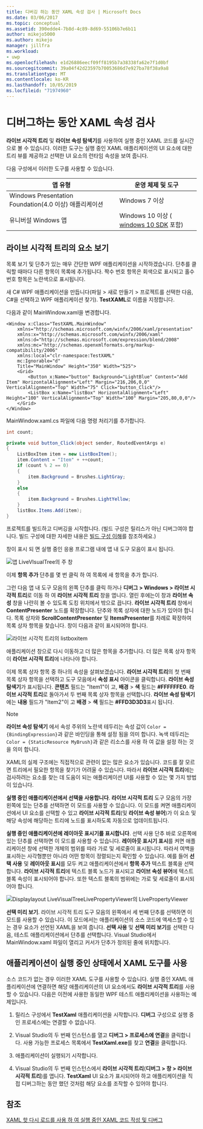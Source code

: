 ```yaml
---
title: 디버깅 하는 동안 XAML 속성 검사 | Microsoft Docs
ms.date: 03/06/2017
ms.topic: conceptual
ms.assetid: 390edde4-7b8d-4c89-8d69-55106b7e6b11
author: mikejo5000
ms.author: mikejo
manager: jillfra
ms.workload:
- uwp
ms.openlocfilehash: e1d26886eecf09ff8195b7a38338fa62e7f1d0bf
ms.sourcegitcommit: 39a04f42d23597b70053686d7e927ba78f38a9a8
ms.translationtype: MT
ms.contentlocale: ko-KR
ms.lasthandoff: 10/05/2019
ms.locfileid: "71974960"
---
```

# <a name="inspect-xaml-properties-while-debugging"></a>디버그하는 동안 XAML 속성 검사
**라이브 시각적 트리** 및 **라이브 속성 탐색기**를 사용하여 실행 중인 XAML 코드를 실시간으로 볼 수 있습니다. 이러한 도구는 실행 중인 XAML 애플리케이션의 UI 요소에 대한 트리 뷰를 제공하고 선택한 UI 요소의 런타임 속성을 보여 줍니다.

다음 구성에서 이러한 도구를 사용할 수 있습니다.

|앱 유형|운영 체제 및 도구|
|-----------------|--------------------------------|
|Windows Presentation Foundation(4.0 이상) 애플리케이션|Windows 7 이상|
|유니버설 Windows 앱|Windows 10 이상 ( [windows 10 SDK](https://dev.windows.com/en-us/downloads/windows-10-sdk) 포함)|

## <a name="looking-at-elements-in-the-live-visual-tree"></a>라이브 시각적 트리의 요소 보기
목록 보기 및 단추가 있는 매우 간단한 WPF 애플리케이션을 시작하겠습니다. 단추를 클릭할 때마다 다른 항목이 목록에 추가됩니다. 짝수 번호 항목은 회색으로 표시되고 홀수 번호 항목은 노란색으로 표시됩니다.

새 C# WPF 애플리케이션을 만듭니다(파일 > 새로 만들기 > 프로젝트를 선택한 다음, C#을 선택하고 WPF 애플리케이션 찾기). **TestXAML**로 이름을 지정합니다.

다음과 같이 MainWindow.xaml을 변경합니다.

```xaml
<Window x:Class="TestXAML.MainWindow"
    xmlns="http://schemas.microsoft.com/winfx/2006/xaml/presentation"
    xmlns:x="http://schemas.microsoft.com/winfx/2006/xaml"
    xmlns:d="http://schemas.microsoft.com/expression/blend/2008"
    xmlns:mc="http://schemas.openxmlformats.org/markup-compatibility/2006"
    xmlns:local="clr-namespace:TestXAML"
    mc:Ignorable="d"
    Title="MainWindow" Height="350" Width="525">
    <Grid>
        <Button x:Name="button" Background="LightBlue" Content="Add Item" HorizontalAlignment="Left" Margin="216,206,0,0" VerticalAlignment="Top" Width="75" Click="button_Click"/>
        <ListBox x:Name="listBox" HorizontalAlignment="Left" Height="100" VerticalAlignment="Top" Width="100" Margin="205,80,0,0"/>
    </Grid>
</Window>
```

MainWindow.xaml.cs 파일에 다음 명령 처리기를 추가합니다.

```csharp
int count;

private void button_Click(object sender, RoutedEventArgs e)
{
    ListBoxItem item = new ListBoxItem();
    item.Content = "Item" + ++count;
    if (count % 2 == 0)
    {
        item.Background = Brushes.LightGray;
    }
    else
    {
        item.Background = Brushes.LightYellow;
    }
    listBox.Items.Add(item);
}
```

프로젝트를 빌드하고 디버깅을 시작합니다. (빌드 구성은 릴리스가 아닌 디버그여야 합니다. 빌드 구성에 대한 자세한 내용은 [빌드 구성 이해](../ide/understanding-build-configurations.md)를 참조하세요.)

창이 표시 되 면 실행 중인 응용 프로그램 내에 앱 내 도구 모음이 표시 됩니다. 

![앱 LiveVIsualTree의 주 창](../debugger/media/livevisualtree-app.png "-앱")

이제 **항목 추가** 단추를 몇 번 클릭 하 여 목록에 새 항목을 추가 합니다.

그런 다음 앱 내 도구 모음의 왼쪽 단추를 클릭 하거나 **디버그 > Windows > 라이브 시각적 트리**로 이동 하 여 **라이브 시각적 트리** 창을 엽니다. 열린 후에는이 창과 **라이브 속성** 창을 나란히 볼 수 있도록 도킹 위치에서 밖으로 끕니다. **라이브 시각적 트리** 창에서 **ContentPresenter** 노드를 확장합니다. 단추와 목록 상자에 대한 노드가 있어야 합니다. 목록 상자와 **ScrollContentPresenter** 및 **ItemsPresenter**를 차례로 확장하여 목록 상자 항목을 찾습니다. 창이 다음과 같이 표시되어야 합니다.

![라이브 시각적 트리의 listboxitem](../debugger/media/livevisualtree-listboxitems.png "LiveVisualTree-listboxitem")

애플리케이션 창으로 다시 이동하고 더 많은 항목을 추가합니다. 더 많은 목록 상자 항목이 **라이브 시각적 트리**에 나타나야 합니다.

이제 목록 상자 항목 중 하나의 속성을 살펴보겠습니다. **라이브 시각적 트리**의 첫 번째 목록 상자 항목을 선택하고 도구 모음에서 **속성 표시** 아이콘을 클릭합니다. **라이브 속성 탐색기**가 표시됩니다. **콘텐츠** 필드는 "Item1"이 고, **배경** > **색** 필드는 **#FFFFFFE0**. **라이브 시각적 트리**로 돌아가서 두 번째 목록 상자 항목을 선택합니다. **라이브 속성 탐색기** 에는 **내용** 필드가 "Item2"이 고 **배경** > **색** 필드는 **#FFD3D3D3**표시 됩니다.

> [!NOTE]
> **라이브 속성 탐색기** 에서 속성 주위의 노란색 테두리는 속성 값이 `Color = {BindingExpression}`과 같은 바인딩을 통해 설정 됨을 의미 합니다. 녹색 테두리는 `Color = {StaticResource MyBrush}`과 같은 리소스를 사용 하 여 값을 설정 하는 것을 의미 합니다.

XAML의 실제 구조에는 직접적으로 관련이 없는 많은 요소가 있습니다. 코드를 잘 모르면 트리에서 필요한 항목을 찾기가 어려울 수 있습니다. 따라서 **라이브 시각적 트리**에는 검사하려는 요소를 찾는 데 도움이 되는 애플리케이션 UI를 사용할 수 있는 몇 가지 방법이 있습니다.

**실행 중인 애플리케이션에서 선택을 사용합니다**. **라이브 시각적 트리** 도구 모음의 가장 왼쪽에 있는 단추를 선택하면 이 모드를 사용할 수 있습니다. 이 모드를 켜면 애플리케이션에서 UI 요소를 선택할 수 있고 **라이브 시각적 트리**(및 **라이브 속성 뷰어**)가 이 요소 및 해당 속성에 해당하는 트리에 노드를 표시하도록 자동으로 업데이트됩니다.

**실행 중인 애플리케이션에 레이아웃 표시기를 표시합니다**. 선택 사용 단추 바로 오른쪽에 있는 단추를 선택하면 이 모드를 사용할 수 있습니다. **레이아웃 표시기 표시**를 켜면 애플리케이션 창에 선택한 개체의 범위를 따라 가로 및 세로줄이 표시됩니다. 따라서 여백을 표시하는 사각형뿐만 아니라 어떤 항목이 정렬되는지 확인할 수 있습니다. 예를 들어 **선택 사용** 및 **레이아웃 표시**를 모두 켜고 애플리케이션에서 **항목 추가** 텍스트 블록을 선택합니다. **라이브 시각적 트리**에 텍스트 블록 노드가 표시되고 **라이브 속성 뷰어**에 텍스트 블록 속성이 표시되어야 합니다. 또한 텍스트 블록의 범위에는 가로 및 세로줄이 표시되어야 합니다.

![Displaylayout LiveVisualTreeLivePropertyViewer의 LivePropertyViewer](../debugger/media/livevisualtreelivepropertyviewer-displaylayout.png "-displaylayout")

**선택 미리 보기**. 라이브 시각적 트리 도구 모음의 왼쪽에서 세 번째 단추를 선택하면 이 모드를 사용할 수 있습니다. 이 모드에서는 애플리케이션의 소스 코드에 액세스할 수 있는 경우 요소가 선언된 XAML을 보여 줍니다. **선택 사용** 및 **선택 미리 보기**를 선택한 다음, 테스트 애플리케이션에서 단추를 선택합니다. Visual Studio에서 MainWindow.xaml 파일이 열리고 커서가 단추가 정의된 줄에 위치합니다.

## <a name="using-xaml-tools-with-running-applications"></a>애플리케이션이 실행 중인 상태에서 XAML 도구를 사용
소스 코드가 없는 경우 이러한 XAML 도구를 사용할 수 있습니다. 실행 중인 XAML 애플리케이션에 연결하면 해당 애플리케이션의 UI 요소에서도 **라이브 시각적 트리**를 사용할 수 있습니다. 다음은 이전에 사용한 동일한 WPF 테스트 애플리케이션을 사용하는 예제입니다.

1. 릴리스 구성에서 **TestXaml** 애플리케이션을 시작합니다. **디버그** 구성으로 실행 중인 프로세스에는 연결할 수 없습니다.

2. Visual Studio의 두 번째 인스턴스를 열고 **디버그 > 프로세스에 연결**을 클릭합니다. 사용 가능한 프로세스 목록에서 **TestXaml.exe**를 찾고 **연결**을 클릭합니다.

3. 애플리케이션이 실행되기 시작합니다.

4. Visual Studio의 두 번째 인스턴스에서 **라이브 시각적 트리**(**디버그 > 창 > 라이브 시각적 트리**)를 엽니다. **TestXaml** UI 요소가 표시되어야 하고 애플리케이션을 직접 디버그하는 동안 했던 것처럼 해당 요소를 조작할 수 있어야 합니다.

## <a name="see-also"></a>참조

[XAML 핫 다시 로드를 사용 하 여 실행 중인 XAML 코드 작성 및 디버그](xaml-hot-reload.md)
